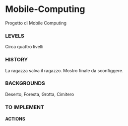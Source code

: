 # Mobile-Computing
Progetto di Mobile Computing

### LEVELS
Circa quattro livelli

### HISTORY
La ragazza salva il ragazzo. 
Mostro finale da sconfiggere.

### BACKGROUNDS
Deserto, Foresta, Grotta, Cimitero


### TO IMPLEMENT
#### ACTIONS
